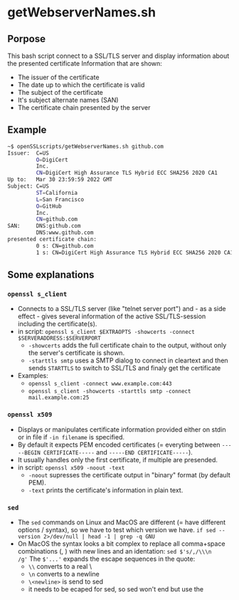 # getWebserverNames.sh

## Porpose

This bash script connect to a SSL/TLS server and display information about the presented certificate
Information that are shown:

* The issuer of the certificate
* The date up to which the certificate is valid
* The subject of the certificate
* It's subject alternate names (SAN)
* The certificate chain presented by the server

## Example

```bash
~$ openSSLscripts/getWebserverNames.sh github.com
Issuer:  C=US
         O=DigiCert
         Inc.
         CN=DigiCert High Assurance TLS Hybrid ECC SHA256 2020 CA1
Up to:   Mar 30 23:59:59 2022 GMT
Subject: C=US
         ST=California
         L=San Francisco
         O=GitHub
         Inc.
         CN=github.com
SAN:     DNS:github.com
         DNS:www.github.com
presented certificate chain:
         0 s: CN=github.com
         1 s: CN=DigiCert High Assurance TLS Hybrid ECC SHA256 2020 CA1
```

## Some explanations

### `openssl s_client`

* Connects to a SSL/TLS server (like "telnet server port")
  and - as a side effect - gives several information of the active SSL/TLS-session including the certificate(s).
* in script: `openssl s_client $EXTRAOPTS -showcerts -connect $SERVERADDRESS:$SERVERPORT`
  * `-showcerts` adds the full certificate chain to the output, without only the server's certificate is shown.
  * `-starttls smtp` uses a SMTP dialog to connect in cleartext and then sends `STARTTLS` to switch to SSL/TLS and finaly get the certificate
* Examples:
  * `openssl s_client -connect www.example.com:443`
  * `openssl s_client -showcerts -starttls smtp -connect mail.example.com:25`

### `openssl x509`

* Displays or manipulates certificate information provided either on stdin or in file if `-in filename` is specified.
* By default it expects PEM encoded certificates (= everyting between `-----BEGIN CERTIFICATE-----` and `-----END CERTIFICATE-----`).
* It usually handles only the first certificate, if multiple are presended.
* in script: `openssl x509 -noout -text`
  * `-noout` supresses the certificate output in "binary" format (by default PEM).
  * `-text` prints the certificate's information in plain text.

### `sed`

* The `sed` commands on Linux and MacOS are different (= have different options / syntax), so we have to test which version we have.
  `if sed --version 2>/dev/null | head -1 | grep -q GNU`
* On MacOS the syntax looks a bit complex to replace all comma+space combinations (, ) with new lines and an identation:
  `sed $'s/,/\\\n        /g'`
  The `$'...'` expands the escape sequences in the quote:
  * `\\` converts to a real \
  * `\n` converts to a newline
  * `\<newline>` is send to sed
  * it needs to be ecaped for sed, so sed won't end but use the <newline>
  

